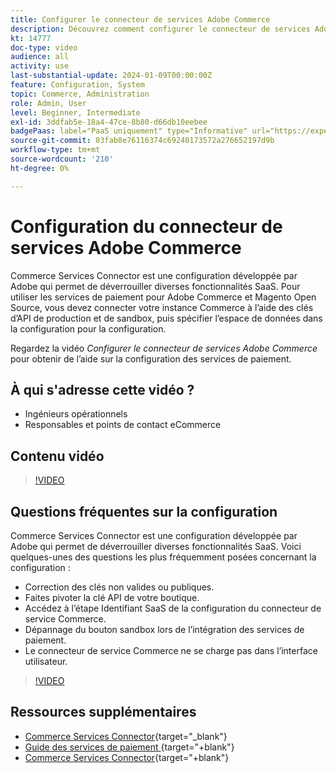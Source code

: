 ```yaml
---
title: Configurer le connecteur de services Adobe Commerce
description: Découvrez comment configurer le connecteur de services Adobe Commerce pour l’utiliser avec les produits SaaS Commerce et comment résoudre des problèmes courants.
kt: 14777
doc-type: video
audience: all
activity: use
last-substantial-update: 2024-01-09T00:00:00Z
feature: Configuration, System
topic: Commerce, Administration
role: Admin, User
level: Beginner, Intermediate
exl-id: 3ddfab5e-18a4-47ce-8b80-d66db10eebee
badgePaas: label="PaaS uniquement" type="Informative" url="https://experienceleague.adobe.com/en/docs/commerce/user-guides/product-solutions" tooltip="S’applique uniquement aux projets Adobe Commerce on Cloud (infrastructure PaaS gérée par Adobe) et aux projets On-premise."
source-git-commit: 03fab8e76116374c69240173572a276652197d9b
workflow-type: tm+mt
source-wordcount: '210'
ht-degree: 0%

---
```


# Configuration du connecteur de services Adobe Commerce

Commerce Services Connector est une configuration développée par Adobe qui permet de déverrouiller diverses fonctionnalités SaaS. Pour utiliser les services de paiement pour Adobe Commerce et Magento Open Source, vous devez connecter votre instance Commerce à l’aide des clés d’API de production et de sandbox, puis spécifier l’espace de données dans la configuration pour la configuration.

Regardez la vidéo _Configurer le connecteur de services Adobe Commerce_ pour obtenir de l’aide sur la configuration des services de paiement.

## À qui s&#39;adresse cette vidéo ?

- Ingénieurs opérationnels
- Responsables et points de contact eCommerce

## Contenu vidéo

>[!VIDEO](https://video.tv.adobe.com/v/3425958?learn=on)

## Questions fréquentes sur la configuration

Commerce Services Connector est une configuration développée par Adobe qui permet de déverrouiller diverses fonctionnalités SaaS. Voici quelques-unes des questions les plus fréquemment posées concernant la configuration :

- Correction des clés non valides ou publiques.
- Faites pivoter la clé API de votre boutique.
- Accédez à l’étape Identifiant SaaS de la configuration du connecteur de service Commerce.
- Dépannage du bouton sandbox lors de l’intégration des services de paiement.
- Le connecteur de service Commerce ne se charge pas dans l’interface utilisateur.

>[!VIDEO](https://video.tv.adobe.com/v/3425959?learn=on)

## Ressources supplémentaires

- [Commerce Services Connector](https://experienceleague.adobe.com/docs/commerce-merchant-services/user-guides/integration-services/saas.html){target="_blank"}
- [ Guide des services de paiement ](https://experienceleague.adobe.com/docs/commerce-merchant-services/payment-services/guide-overview.html){target="+blank"}
- [Commerce Services Connector](https://experienceleague.adobe.com/docs/commerce-merchant-services/user-guides/integration-services/saas.html){target="+blank"}
